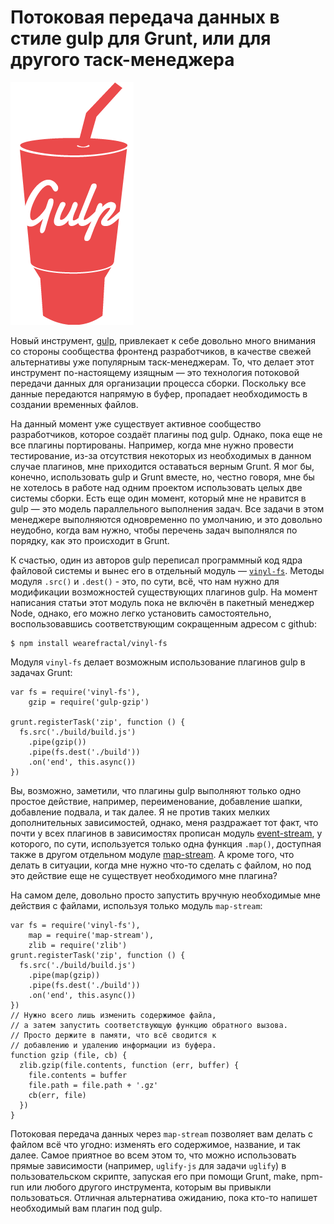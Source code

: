 # Потоковая передача данных в стиле gulp для Grunt, или для другого таск-менеджера

![gulp][gulp]

Новый инструмент, [gulp][1], привлекает к себе довольно много внимания со 
стороны сообщества фронтенд разработчиков, в качестве свежей альтернативы уже 
популярным таск-менеджерам. То, что делает этот инструмент 
по-настоящему изящным — это технология потоковой передачи данных для 
организации процесса сборки. Поскольку все данные передаются напрямую в буфер, 
пропадает необходимость в создании временных файлов.

На данный момент уже существует активное сообщество разработчиков, которое 
создаёт плагины под gulp. Однако, пока еще не все плагины портированы. Например, когда мне нужно провести тестирование, из-за отсутствия некоторых из 
необходимых в данном случае плагинов, мне приходится оставаться верным Grunt. 
Я мог бы, конечно, использовать gulp и Grunt вместе, но, честно говоря, мне бы 
не хотелось в работе над одним проектом использовать целых две системы сборки. 
Есть еще один момент, который мне не нравится в gulp — это модель 
параллельного выполнения задач. Все задачи в этом менеджере выполняются 
одновременно по умолчанию, и это довольно неудобно, когда вам нужно, чтобы 
перечень задач выполнялся по порядку, как это происходит в Grunt.

К счастью, один из авторов gulp переписал программный код ядра файловой 
системы и вынес его в отдельный модуль — [`vinyl-fs`][2]. 
Методы модуля `.src()` и `.dest()` - это, по сути, всё, что нам нужно для 
модификации возможностей существующих плагинов gulp. На момент написания 
статьи этот модуль пока не включён в пакетный менеджер Node, однако, его можно 
легко установить самостоятельно, воспользовавшись соответствующим сокращенным 
адресом с github:

    $ npm install wearefractal/vinyl-fs

Модуля `vinyl-fs` делает возможным использование плагинов gulp в задачах Grunt:

    var fs = require('vinyl-fs'),
        gzip = require('gulp-gzip')

    grunt.registerTask('zip', function () {
      fs.src('./build/build.js')
        .pipe(gzip())
        .pipe(fs.dest('./build'))
        .on('end', this.async())
    })

Вы, возможно, заметили, что плагины gulp выполняют только одно простое 
действие, например, переименование, добавление шапки, добавление подвала, 
и так далее. Я не против таких мелких дополнительных зависимостей, однако, 
меня раздражает тот факт, что почти у всех плагинов в зависимостях прописан 
модуль [event-stream][3], у которого, по сути, используется только одна 
функция `.map()`, доступная также в другом отдельном модуле [map-stream][4]. 
А кроме того, что делать в ситуации, когда мне нужно что-то сделать с файлом, 
но под это действие еще не существует необходимого мне плагина? 

На самом деле, довольно просто запустить вручную необходимые мне действия с 
файлами, используя только модуль `map-stream`:

    var fs = require('vinyl-fs'),
        map = require('map-stream'),
        zlib = require('zlib')
    grunt.registerTask('zip', function () {
      fs.src('./build/build.js')
        .pipe(map(gzip))
        .pipe(fs.dest('./build'))
        .on('end', this.async())
    })
    // Нужно всего лишь изменить содержимое файла, 
    // а затем запустить соответствующую функцию обратного вызова.
    // Просто держите в памяти, что всё сводится к 
    // добавлению и удалению информации из буфера.
    function gzip (file, cb) {
      zlib.gzip(file.contents, function (err, buffer) {
        file.contents = buffer
        file.path = file.path + '.gz'
        cb(err, file)
      })
    }

Потоковая передача данных через `map-stream` позволяет вам делать с файлом 
всё что угодно: изменять его содержимое, название, и так далее. 
Самое приятное во всем этом то, что можно использовать прямые зависимости 
(например, `uglify-js` для задачи `uglify`) в пользовательском 
скрипте, запуская его при помощи Grunt, make, npm-run или любого другого 
инструмента, которым вы привыкли пользоваться. Отличная альтернатива ожиданию, 
пока кто-то напишет необходимый вам плагин под gulp.

[1]: http://gulpjs.com/
[2]: https://github.com/wearefractal/vinyl-fs
[3]: https://github.com/dominictarr/event-stream
[4]: https://github.com/dominictarr/map-stream

[gulp]: img/gulp.png